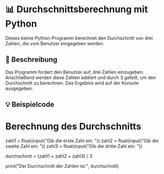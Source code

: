 # 📊 Durchschnittsberechnung mit Python

Dieses kleine Python-Programm berechnet den Durchschnitt von drei Zahlen, die vom Benutzer eingegeben werden.

## 🧾 Beschreibung

Das Programm fordert den Benutzer auf, drei Zahlen einzugeben. Anschließend werden diese Zahlen addiert und durch 3 geteilt, um den Durchschnitt zu berechnen. Das Ergebnis wird auf der Konsole ausgegeben.

## 💡 Beispielcode


# Berechnung des Durchschnitts

zahl1 = float(input("Gib die erste Zahl ein: "))
zahl2 = float(input("Gib die zweite Zahl ein: "))
zahl3 = float(input("Gib die dritte Zahl ein: "))

durchschnitt = (zahl1 + zahl2 + zahl3) / 3

print("Der Durchschnitt der Zahlen ist:", durchschnitt)
